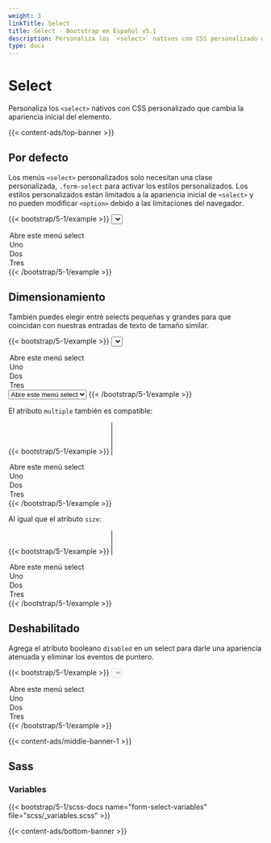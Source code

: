 ```yaml
---
weight: 3
linkTitle: Select
title: Select · Bootstrap en Español v5.1
description: Personaliza los `<select>` nativos con CSS personalizado que cambia la apariencia inicial del elemento.
type: docs
---
```


# Select

Personaliza los `<select>` nativos con CSS personalizado que cambia la apariencia inicial del elemento.

{{< content-ads/top-banner >}}

## Por defecto

Los menús `<select>` personalizados solo necesitan una clase personalizada, `.form-select` para activar los estilos personalizados. Los estilos personalizados están limitados a la apariencia inicial de `<select>` y no pueden modificar `<option>` debido a las limitaciones del navegador.

{{< bootstrap/5-1/example >}}
<select class="form-select" aria-label="Default select example">
  <option selected>Abre este menú select</option>
  <option value="1">Uno</option>
  <option value="2">Dos</option>
  <option value="3">Tres</option>
</select>
{{< /bootstrap/5-1/example >}}

## Dimensionamiento

También puedes elegir entre selects pequeñas y grandes para que coincidan con nuestras entradas de texto de tamaño similar.

{{< bootstrap/5-1/example >}}
<select class="form-select form-select-lg mb-3" aria-label="Ejemplo de .form-select-lg">
  <option selected>Abre este menú select</option>
  <option value="1">Uno</option>
  <option value="2">Dos</option>
  <option value="3">Tres</option>
</select>

<select class="form-select form-select-sm" aria-label="Ejemplo de .form-select-sm">
  <option selected>Abre este menú select</option>
  <option value="1">Uno</option>
  <option value="2">Dos</option>
  <option value="3">Tres</option>
</select>
{{< /bootstrap/5-1/example >}}

El atributo `multiple` también es compatible:

{{< bootstrap/5-1/example >}}
<select class="form-select" multiple aria-label="Ejemplo de multiple select">
  <option selected>Abre este menú select</option>
  <option value="1">Uno</option>
  <option value="2">Dos</option>
  <option value="3">Tres</option>
</select>
{{< /bootstrap/5-1/example >}}

Al igual que el atributo `size`:

{{< bootstrap/5-1/example >}}
<select class="form-select" size="3" aria-label="Ejemplo de select de tamaño 3">
  <option selected>Abre este menú select</option>
  <option value="1">Uno</option>
  <option value="2">Dos</option>
  <option value="3">Tres</option>
</select>
{{< /bootstrap/5-1/example >}}

## Deshabilitado

Agrega el atributo booleano `disabled` en un select para darle una apariencia atenuada y eliminar los eventos de puntero.

{{< bootstrap/5-1/example >}}
<select class="form-select" aria-label="Ejemplo de select deshabilitado" disabled>
  <option selected>Abre este menú select</option>
  <option value="1">Uno</option>
  <option value="2">Dos</option>
  <option value="3">Tres</option>
</select>
{{< /bootstrap/5-1/example >}}

{{< content-ads/middle-banner-1 >}}

## Sass

### Variables

{{< bootstrap/5-1/scss-docs name="form-select-variables" file="scss/_variables.scss" >}}

{{< content-ads/bottom-banner >}}